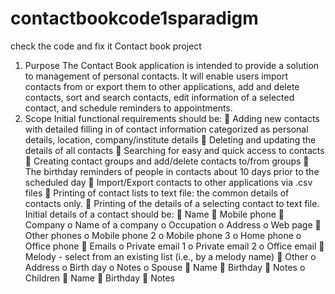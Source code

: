 # contactbookcode1sparadigm
check the code and fix it
Contact book project
1. Purpose
The Contact Book application is intended to provide a solution to management of personal contacts. It will
enable users import contacts from or export them to other applications, add and delete contacts, sort and
search contacts, edit information of a selected contact, and schedule reminders to appointments.
2. Scope
Initial functional requirements should be:
 Adding new contacts with detailed filling in of contact information categorized as personal details,
location, company/institute details
 Deleting and updating the details of all contacts
 Searching for easy and quick access to contacts
 Creating contact groups and add/delete contacts to/from groups
 The birthday reminders of people in contacts about 10 days prior to the scheduled day
 Import/Export contacts to other applications via .csv files
 Printing of contact lists to text file: the common details of contacts only.
 Printing of the details of a selecting contact to text file.
Initial details of a contact should be:
 Name
 Mobile phone
 Company
o Name of a company
o Occupation
o Address
o Web page
 Other phones
o Mobile phone 2
o Mobile phone 3
o Home phone
o Office phone
 Emails
o Private email 1
o Private email 2
o Office email
 Melody - select from an existing list (i.e., by a melody name)
 Other
o Address
o Birth day
o Notes
o Spouse
 Name
 Birthday
 Notes
o Children
 Name
 Birthday
 Notes
